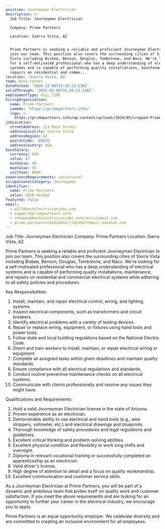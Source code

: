 ```yaml
---
position: Journeyman Electrician
description: >-
  Job Title: Journeyman Electrician

  Company: Prime Partners

  Location: Sierra Vista, AZ


  Prime Partners is seeking a reliable and proficient Journeyman Electrician to
  join our team. This position also covers the surrounding cities of Sierra
  Vista including Bisbee, Benson, Douglas, Tombstone, and Naco. We're looking
  for a self-motivated professional who has a deep understanding of electrical
  systems and is capable of performing quality installations, maintenance, and
  repairs on residential and comme...
location: 'Sierra Vista, AZ'
team: Data Center
datePosted: '2024-12-08T15:20:23.236Z'
validThrough: '2025-02-06T15:20:23.236Z'
employmentType: FULL_TIME
hiringOrganization:
  name: Prime Partners
  sameAs: 'https://primepartners.info/'
  logo: >-
    https://primepartners.info/wp-content/uploads/2020/05/cropped-Prime-Partners-Logo-NO-BG-1-1.png
jobLocation:
  streetAddress: 123 Main Street
  addressLocality: Sierra Vista
  addressRegion: AZ
  postalCode: '85635'
  addressCountry: USA
baseSalary:
  currency: USD
  value: 47
  minValue: 40
  maxValue: 55
  unitText: HOUR
experienceRequirements: seniorLevel
occupationalCategory: Journeyman
identifier:
  name: Prime Partners
  value: JOUR-nbskg2
featured: false
email:
  - will@bestelectricianjobs.com
  - support@primepartners.info
  - resumes@bestelectricianjobs.zohorecruitmail.com
  - prime.partners+candidate+jl6y59w7r@mail.manatal.com
---
```




Job Title: Journeyman Electrician
Company: Prime Partners
Location: Sierra Vista, AZ

Prime Partners is seeking a reliable and proficient Journeyman Electrician to join our team. This position also covers the surrounding cities of Sierra Vista including Bisbee, Benson, Douglas, Tombstone, and Naco. We're looking for a self-motivated professional who has a deep understanding of electrical systems and is capable of performing quality installations, maintenance, and repairs on residential and commercial electrical systems while adhering to all safety policies and procedures.

Key Responsibilities:

1. Install, maintain, and repair electrical control, wiring, and lighting systems.
2. Inspect electrical components, such as transformers and circuit breakers.
3. Identify electrical problems with a variety of testing devices.
4. Repair or replace wiring, equipment, or fixtures using hand tools and power tools.
5. Follow state and local building regulations based on the National Electric Code.
6. Direct and train workers to install, maintain, or repair electrical wiring or equipment.
7. Complete all assigned tasks within given deadlines and maintain quality standards.
8. Ensure compliance with all electrical regulations and standards.
9. Conduct routine preventive maintenance checks on all electrical systems.
10. Communicate with clients professionally and resolve any issues they might have.

Qualifications and Requirements:

1. Hold a valid Journeyman Electrician license in the state of Arizona.
2. Proven experience as an electrician.
3. Demonstrable ability to use electrical and hand tools (e.g., wire strippers, voltmeter, etc.) and electrical drawings and blueprints.
4. Thorough knowledge of safety procedures and legal regulations and guidelines.
5. Excellent critical thinking and problem-solving abilities.
6. Excellent physical condition and flexibility to work long shifts and overnight.
7. Diploma in relevant vocational training or successfully completed an apprenticeship as an electrician.
8. Valid driver's license.
9. High degree of attention to detail and a focus on quality workmanship.
10. Excellent communication and customer service skills.

As a Journeyman Electrician at Prime Partners, you will be part of a dynamic and ambitious team that prides itself on quality work and customer satisfaction. If you meet the above requirements and are looking for an opportunity to further your career in the electrical industry, we encourage you to apply. 

Prime Partners is an equal opportunity employer. We celebrate diversity and are committed to creating an inclusive environment for all employees.